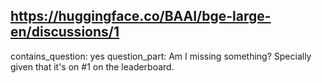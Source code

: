 ## https://huggingface.co/BAAI/bge-large-en/discussions/1

contains_question: yes
question_part: Am I missing something? Specially given that it's on #1 on the leaderboard.